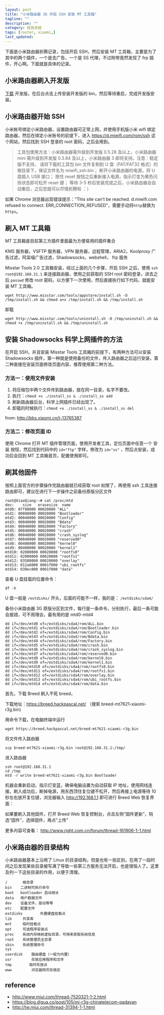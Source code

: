 ```yaml
---
layout: post
title: "小米路由器 3G 开启 SSH 安装 MT 工具箱"
tagline: ""
description: ""
category: 经验总结
tags: [router, xiaomi,]
last_updated:
---
```


下面是小米路由器折腾记录，包括开启 SSH，然后安装 MT 工具箱，主要是为了其中的两个插件，一个是去广告，一个是 SS 代理，不过附带竟然发现了 frp 插件，开心啊。下面就是具体的记录。

## 小米路由器刷入开发版
[下载](http://www1.miwifi.com/miwifi_download.html) 开发版，在后台点击上传安装开发版的 bin，然后等待重启，完成开发版安装。

## 小米路由器开始 SSH
小米帐号绑定小米路由器，设置路由器可正常上网，并使用手机版小米 wifi 绑定路由器，然后在绑定小米账号的前提下，进入 <https://d.miwifi.com/rom/ssh> 这个网站，然后找到 SSH 登录的 root 密码，之后会用到。

> 工具包使用方法：小米路由器需升级到开发版 0.5.28 及以上，小米路由器 mini 需升级到开发版 0.3.84 及以上，小米路由器 3 即将支持。注意：稳定版不支持。
> 请将下载的工具包 bin 文件复制到 U 盘（FAT/FAT32 格式）的根目录下，保证文件名为 miwifi_ssh.bin；
> 断开小米路由器的电源，将 U 盘插入 USB 接口；
> 按住 reset 按钮之后重新接入电源，指示灯变为黄色闪烁状态即可松开 reset 键；
> 等待 3-5 秒后安装完成之后，小米路由器会自动重启，之后您就可以尽情折腾啦 ：）

如果 Chrome 浏览器出现错误提示："This site can’t be reached. d.miwifi.com refused to connect. ERR_CONNECTION_REFUSED"，需要手动将`http`替换为`https`。

## 刷入 MT 工具箱
MT 工具箱是目前第三方插件里面最为方便易用的插件集合

KMS 服务器，VSFTP 服务器，VPN 服务器，远程管理，ARIA2，Koolproxy 广告过滤，阿呆喵广告过滤，Shadowsocks，webshell， frp 服务

Misstar Tools 2.0 工具箱安装，经过上面的几个步骤，开启 SSH 之后，使用 `ssh root@192.168.31.1` 来连接路由器，使用之前获取的 SSH root 密码登录，进去之后 `passwd` 修改 root 密码，以方便下一次使用，然后直接执行如下代码，就能安装 MT 工具箱。

    wget http://www.misstar.com/tools/appstore/install.sh -O /tmp/install.sh && chmod a+x /tmp/install.sh && /tmp/install.sh

卸载

    wget http://www.misstar.com/tools/uninstall.sh -O /tmp/uninstall.sh && chmod +x /tmp/uninstall.sh && /tmp/uninstall.sh

## 安装 Shadowsocks 科学上网插件的方法

在开启 SSH，并且安装 Misstar Tools 工具箱的前提下，有两种方法可以安装 Shadowsocks 插件，第一种就是使用备份的文件，传入路由器之后运行安装，第二种直接在安装页面修改页面内容，推荐使用第二种方法。

### 方法一：使用文件安装

1. 将压缩包中两个文件传到路由器，放在同一目录，名字不要改。
2. 执行：`chmod +x ./install_ss & ./install_ss add`
3. 刷新路由器后台，科学上网插件已经出现了。
4. 卸载的时候执行：`chmod +x ./install_ss & ./install_ss del`

from: <http://bbs.xiaomi.cn/t-13765387>

### 方法二：修改页面 ID

使用 Chrome 打开 MT 插件管理页面，使用开发者工具，定位页面中任意一个 安装 按钮，然后找到代码中的 `id="ftp"` 字样，修改为 `id="ss"` ，然后点安装，成功后会回到 MT 工具箱首页，配置使用即可。

## 刷其他固件
按照上面官方的步骤操作完路由器就已经获取 root 权限了，再使用 ssh 工具连接路由即可，建议在进行下一步操作之前备份原版分区文件

    root@XiaoQiang:~# cat /proc/mtd
    dev:    size   erasesize  name
    mtd0: 07f80000 00020000 "ALL"
    mtd1: 00080000 00020000 "Bootloader"
    mtd2: 00040000 00020000 "Config"
    mtd3: 00040000 00020000 "Bdata"
    mtd4: 00040000 00020000 "Factory"
    mtd5: 00040000 00020000 "crash"
    mtd6: 00040000 00020000 "crash_syslog"
    mtd7: 00040000 00020000 "reserved0"
    mtd8: 00400000 00020000 "kernel0"
    mtd9: 00400000 00020000 "kernel1"
    mtd10: 02000000 00020000 "rootfs0"
    mtd11: 02000000 00020000 "rootfs1"
    mtd12: 03580000 00020000 "overlay"
    mtd13: 012a6000 0001f000 "ubi_rootfs"
    mtd14: 030ec000 0001f000 "data"

查看 U 盘挂载的位置命令：

    df -h

U 盘一般是 `/extdisks/` 开头，后面的可能不一样，我的是： `/extdisks/sda4/`

备份小米路由器 3G 原版分区到文件，每行是一条命令，分别执行，最后一条可能会报错，可不用理会，最有用的是 mtd0-mtd4

    dd if=/dev/mtd0 of=/extdisks/sda4/rom/ALL.bin
    dd if=/dev/mtd1 of=/extdisks/sda4/rom/Bootloader.bin
    dd if=/dev/mtd2 of=/extdisks/sda4/rom/Config.bin
    dd if=/dev/mtd3 of=/extdisks/sda4/rom/Bdata.bin
    dd if=/dev/mtd4 of=/extdisks/sda4/rom/Factory.bin
    dd if=/dev/mtd5 of=/extdisks/sda4/rom/crash.bin
    dd if=/dev/mtd6 of=/extdisks/sda4/rom/crash_syslog.bin
    dd if=/dev/mtd7 of=/extdisks/sda4/rom/reserved0.bin
    dd if=/dev/mtd8 of=/extdisks/sda4/rom/kernel0.bin
    dd if=/dev/mtd9 of=/extdisks/sda4/rom/kernel1.bin
    dd if=/dev/mtd10 of=/extdisks/sda4/rom/rootfs0.bin
    dd if=/dev/mtd11 of=/extdisks/sda4/rom/rootfs1.bin
    dd if=/dev/mtd12 of=/extdisks/sda4/rom/overlay.bin
    dd if=/dev/mtd13 of=/extdisks/sda4/rom/ubi_rootfs.bin
    dd if=/dev/mtd14 of=/extdisks/sda4/rom/data.bin


首先，下载 Breed 刷入不死 breed，

下载地址：<https://breed.hackpascal.net/>  （搜索 breed-mt7621-xiaomi-r3g.bin)

用命令下载，在电脑终端中运行

    wget https://breed.hackpascal.net/breed-mt7621-xiaomi-r3g.bin

将文件传入路由器

    scp breed-mt7621-xiaomi-r3g.bin root@192.168.31.1:/tmp/

进入路由器

    ssh root@192.168.31.1
    cd /tmp
    mtd -r write breed-mt7621-xiaomi-r3g.bin Bootloader

机器会重新启动，指示灯变蓝，确保电脑设置为自动获取 IP 地址，使用网线连接。刷入成功后，断掉电源，用东西顶住复位键不松开，然后再接上电源等待 10 秒左右放开复位键，浏览器输入 http://192.168.1.1  即可进行 Breed Web 恢复界面：

如果要刷入其他固件，打开 Breed Web 恢复控制台，点击左侧“固件更新”，钩选“固件”，选择固件，再点“上传”

更多内容可查看： <http://www.right.com.cn/forum/thread-161906-1-1.html>

## 小米路由器的目录结构
小米路由器基本上沿用了 Linux 的目录结构，但是也有一些区别，在用了一段时间之后发现某些目录被写满了导致一些第三方服务无法开启，也是很恼人了。这里及列一下这些目录的作用，以便于清理。

    /       根目录
    bin    二进制可执行命令
    boot   bootloader 启动相关
    data   用户数据文件
    dev    设备文件，驱动等等
    etc    配置文件
    extdisks        外置硬盘挂载点
    lib     共享库
    mnt     临时挂载点
    opt     可选程序安装点
    proc    系统内存映射虚拟目录，可用来获取系统信息
    root    系统管理员主目录
    sbin    系统管理命令
    sys
    userdisk    路由硬盘（一般为内置）
    usr         存放应用程序和文件
    tmp        临时存放点
    www         浏览器网页存放区


## reference

- <http://www.miui.com/thread-7520321-1-2.html>
- <https://blog.digua.co/post/105/mi-r3g-chinatelecom-padavan>
- <http://tw.miui.com/thread-31394-1-1.html>
